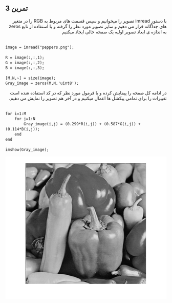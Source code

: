 ## تمرین 3
<div dir='rtl'>
  با دستور imread  تصویر را میخوانیم و سپس قسمت های مربوط به RGB را در متغیر های جداگانه قرار می دهیم و سایز تصویر مورد نظر را گرفته و با استفاده از تابع zeros به اندازه ی ابعاد تصویر  اولیه یک صفحه خالی ایجاد میکنیم 
</div>
</br>

```
image = imread("peppers.png");

R = image(:,:,1);
G = image(:,:,2);
B = image(:,:,3);

[M,N,~] = size(image);
Gray_image = zeros(M,N,'uint8');

```
<div dir='rtl'>
  در ادامه کل صفحه را پیمایش کرده و با فرمول مورد نظر که در کد استفاده شده است تغییرات را برای تمامی پیکشل ها اعمال میکنیم و در آخر هم تصویر را نمایش می دهیم.
</div>
</br>

```
for i=1:M
    for j=1:N
        Gray_image(i,j) = (0.299*R(i,j)) + (0.587*G(i,j)) + (0.114*B(i,j));
    end
end

imshow(Gray_image);
```
![](p3.png)
